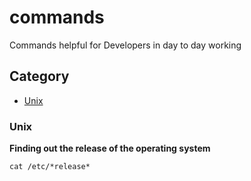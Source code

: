 # commands
Commands helpful for Developers in day to day working

## Category 
- [Unix](#unix)

### Unix
**Finding out the release of the operating system**
```html
cat /etc/*release*
```
